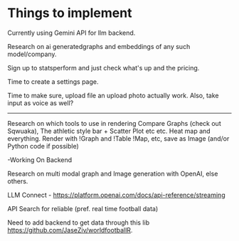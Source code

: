 # Things to implement

Currently using Gemini API for llm backend.

Research on ai generatedgraphs and embeddings of any such model/company.

Sign up to statsperform and just check what's up and the pricing.

Time to create a settings page.

Time to make sure, upload file an upload photo actually work. Also, take input as voice as well?

------


Research on which tools to use in rendering Compare Graphs (check out Sqwuaka), The athletic style bar + Scatter Plot etc etc. Heat map and everything. Render with !Graph and !Table !Map, etc, save as Image (and/or Python code if possible)


-Working On Backend


Research on multi modal graph and Image generation with OpenAI, else others.

LLM Connect - https://platform.openai.com/docs/api-reference/streaming

API Search for reliable (pref. real time football data)

Need to add backend to get data through this lib https://github.com/JaseZiv/worldfootballR.

